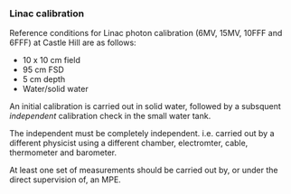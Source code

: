 ### Linac calibration

Reference conditions for Linac photon calibration (6MV, 15MV, 10FFF and 6FFF) at Castle Hill are as follows:
- 10 x 10 cm field
- 95 cm FSD
- 5 cm depth
- Water/solid water

An initial calibration is carried out in solid water, followed by a subsquent _independent_ calibration check in the small water tank.

The independent must be completely independent. i.e. carried out by a different physicist using a different chamber, electromter, cable, thermometer and barometer.

At least one set of measurements should be carried out by, or under the direct supervision of, an MPE.
